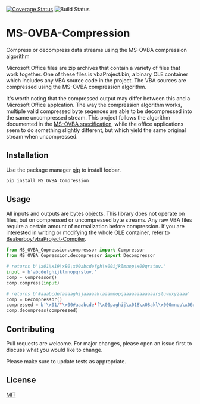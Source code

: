 [![Coverage Status](https://coveralls.io/repos/github/Beakerboy/MS-OVBA-Compression/badge.svg?branch=main)](https://coveralls.io/github/Beakerboy/MS-OVBA-Compression?branch=main) ![Build Status](https://github.com/Beakerboy/MS-OVBA-Compression/actions/workflows/python-package.yml/badge.svg)
# MS-OVBA-Compression

Compress or decompress data streams using the MS-OVBA compression algorithm

Microsoft Office files are zip archives that contain a variety of files that work together. One of these files is vbaProject.bin, a binary OLE container which includes
any VBA source code in the project. The VBA sources are compressed using the MS-OVBA compression algorithm.

It's worth noting that the compressed output may differ between this and a Microsoft Office applcation. The way the compression algorithm works, multiple valid
compressed byte seqences are able to be decompressed into the same uncompressed stream. This project follows the algorithm documented in the 
[MS-OVBA specification](https://interoperability.blob.core.windows.net/files/MS-OVBA/%5bMS-OVBA%5d.pdf), while the office applications seem to do something slightly
different, but which yield the same original stream when uncompressed.

## Installation

Use the package manager [pip](https://pip.pypa.io/en/stable/) to install foobar.

```bash
pip install MS_OVBA_Compression
```

## Usage
All inputs and outputs are bytes objects. This library does not operate on files, but on compressed or uncompressed byte streams. Any raw VBA files require a certain
amount of normalization before compression. If you are interested in writing or modifying the whole OLE container, refer to
[Beakerboy/vbaProject-Compiler](https://github.com/Beakerboy/vbaProject-Compiler).

```python
from MS_OVBA_Copression.compressor import Compressor
from MS_OVBA_Copression.decompressor import Decompressor

# returns b'\x01\x19\xB0\x00abcdefgh\x00ijklmnop\x00qrstuv.'
input = b'abcdefghijklmnopqrstuv.'
comp = Compressor()
comp.compress(input)

# returns b'#aaabcdefaaaaghijaaaaaklaaamnopqaaaaaaaaaaaarstuvwxyzaaa'
comp = Decompressor()
compressed = b'\x01/°\x00#aaabcde²f\x00paghij\x018\x08akl\x000mnop\x06q\x02p\x04\x10rstuv\x10wxyz\x00<'
comp.decompress(compressed)


```

## Contributing

Pull requests are welcome. For major changes, please open an issue first
to discuss what you would like to change.

Please make sure to update tests as appropriate.

## License

[MIT](https://choosealicense.com/licenses/mit/)
